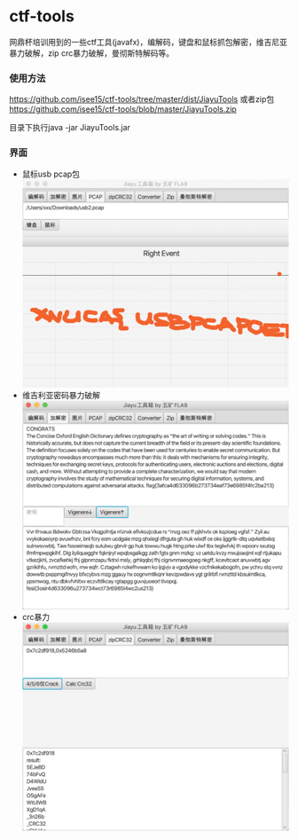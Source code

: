 # ctf-tools
网鼎杯培训用到的一些ctf工具(javafx)，编解码，键盘和鼠标抓包解密，维吉尼亚暴力破解，zip crc暴力破解，曼彻斯特解码等。

### 使用方法
https://github.com/isee15/ctf-tools/tree/master/dist/JiayuTools
或者zip包
https://github.com/isee15/ctf-tools/blob/master/JiayuTools.zip

目录下执行java -jar JiayuTools.jar 

### 界面
- 鼠标usb pcap包
<img src='usb.png'></img>
- 维吉利亚密码暴力破解
<img src='sample2.png'></img>
- crc暴力
<img src='snap1.jpg'></img>

